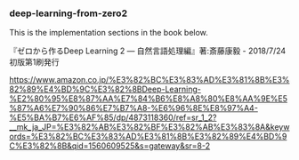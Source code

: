 ### deep-learning-from-zero2

This is the implementation sections in the book below.

『ゼロから作るDeep Learning 2 ― 自然言語処理編』著:斎藤康毅 - 2018/7/24初版第1刷発行

https://www.amazon.co.jp/%E3%82%BC%E3%83%AD%E3%81%8B%E3%82%89%E4%BD%9C%E3%82%8BDeep-Learning-%E2%80%95%E8%87%AA%E7%84%B6%E8%A8%80%E8%AA%9E%E5%87%A6%E7%90%86%E7%B7%A8-%E6%96%8E%E8%97%A4-%E5%BA%B7%E6%AF%85/dp/4873118360/ref=sr_1_2?__mk_ja_JP=%E3%82%AB%E3%82%BF%E3%82%AB%E3%83%8A&keywords=%E3%82%BC%E3%83%AD%E3%81%8B%E3%82%89%E4%BD%9C%E3%82%8B&qid=1560609525&s=gateway&sr=8-2
